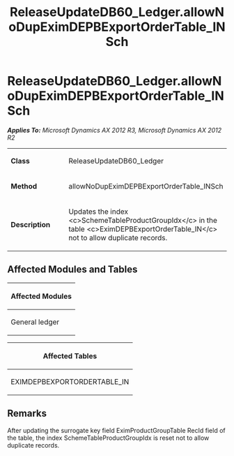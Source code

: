 ﻿---
title: ReleaseUpdateDB60_Ledger.allowNoDupEximDEPBExportOrderTable_INSch
TOCTitle: ReleaseUpdateDB60_Ledger.allowNoDupEximDEPBExportOrderTable_INSch
ms:assetid: cccc223b-85b5-075e-a829-799eb3226c7d
ms:mtpsurl: https://msdn.microsoft.com/en-us/library/JJ719704(v=AX.60)
ms:contentKeyID: 49711271
ms.date: 05/18/2015
mtps_version: v=AX.60
---

# ReleaseUpdateDB60\_Ledger.allowNoDupEximDEPBExportOrderTable\_INSch 


_**Applies To:** Microsoft Dynamics AX 2012 R3, Microsoft Dynamics AX 2012 R2_

<table>
<colgroup>
<col style="width: 50%" />
<col style="width: 50%" />
</colgroup>
<tbody>
<tr class="odd">
<td><p><strong>Class</strong></p></td>
<td><p>ReleaseUpdateDB60_Ledger</p></td>
</tr>
<tr class="even">
<td><p><strong>Method</strong></p></td>
<td><p>allowNoDupEximDEPBExportOrderTable_INSch</p></td>
</tr>
<tr class="odd">
<td><p><strong>Description</strong></p></td>
<td><p>Updates the index &lt;c&gt;SchemeTableProductGroupIdx&lt;/c&gt; in the table &lt;c&gt;EximDEPBExportOrderTable_IN&lt;/c&gt; not to allow duplicate records.</p></td>
</tr>
</tbody>
</table>


## Affected Modules and Tables

<table>
<colgroup>
<col style="width: 100%" />
</colgroup>
<thead>
<tr class="header">
<th><p>Affected Modules</p></th>
</tr>
</thead>
<tbody>
<tr class="odd">
<td><p>General ledger</p></td>
</tr>
</tbody>
</table>


<table>
<colgroup>
<col style="width: 100%" />
</colgroup>
<thead>
<tr class="header">
<th><p>Affected Tables</p></th>
</tr>
</thead>
<tbody>
<tr class="odd">
<td><p>EXIMDEPBEXPORTORDERTABLE_IN</p></td>
</tr>
</tbody>
</table>


## Remarks

After updating the surrogate key field EximProductGroupTable RecId field of the table, the index SchemeTableProductGroupIdx is reset not to allow duplicate records.

  


